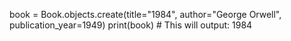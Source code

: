 book = Book.objects.create(title="1984", author="George Orwell", publication_year=1949)
print(book)  # This will output: 1984

